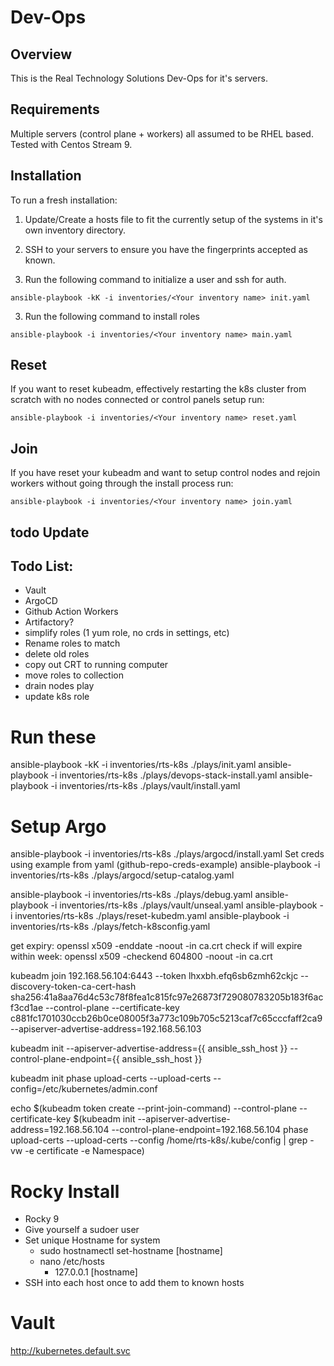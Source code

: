 # Dev-Ops

## Overview
This is the Real Technology Solutions Dev-Ops for it's servers.

## Requirements
Multiple servers (control plane + workers) all assumed to be RHEL based. Tested with Centos Stream 9.

## Installation
To run a fresh installation:

1. Update/Create a hosts file to fit the currently setup of the systems in it's own inventory directory.

2. SSH to your servers to ensure you have the fingerprints accepted as known.

2. Run the following command to initialize a user and ssh for auth.

``` shell
ansible-playbook -kK -i inventories/<Your inventory name> init.yaml
```

3. Run the following command to install roles

``` shell
ansible-playbook -i inventories/<Your inventory name> main.yaml
```

## Reset

If you want to reset kubeadm, effectively restarting the k8s cluster from scratch with no nodes connected or control panels setup run:

``` shell
ansible-playbook -i inventories/<Your inventory name> reset.yaml
```

## Join
If you have reset your kubeadm and want to setup control nodes and rejoin workers without going through the install process run:

``` shell
ansible-playbook -i inventories/<Your inventory name> join.yaml
```


## todo Update



## Todo List:

- Vault
- ArgoCD
- Github Action Workers
- Artifactory?
- simplify roles (1 yum role, no crds in settings, etc)
- Rename roles to match
- delete old roles
- copy out CRT to running computer
- move roles to collection
- drain nodes play
- update k8s role

# Run these

ansible-playbook -kK -i inventories/rts-k8s ./plays/init.yaml
ansible-playbook -i inventories/rts-k8s ./plays/devops-stack-install.yaml
ansible-playbook -i inventories/rts-k8s ./plays/vault/install.yaml

# Setup Argo
ansible-playbook -i inventories/rts-k8s ./plays/argocd/install.yaml
Set creds using example from yaml (github-repo-creds-example)
ansible-playbook -i inventories/rts-k8s ./plays/argocd/setup-catalog.yaml



ansible-playbook -i inventories/rts-k8s ./plays/debug.yaml
ansible-playbook -i inventories/rts-k8s ./plays/vault/unseal.yaml
ansible-playbook -i inventories/rts-k8s ./plays/reset-kubedm.yaml
ansible-playbook -i inventories/rts-k8s ./plays/fetch-k8sconfig.yaml

get expiry: openssl x509 -enddate -noout -in ca.crt
check if will expire within week: openssl x509 -checkend 604800 -noout -in ca.crt

kubeadm join 192.168.56.104:6443 --token lhxxbh.efq6sb6zmh62ckjc --discovery-token-ca-cert-hash sha256:41a8aa76d4c53c78f8fea1c815fc97e26873f729080783205b183f6acf3cd1ae --control-plane --certificate-key c881fc1701030ccb26b0ce08005f3a773c109b705c5213caf7c65cccfaff2ca9 --apiserver-advertise-address=192.168.56.103

kubeadm init --apiserver-advertise-address={{ ansible_ssh_host }} --control-plane-endpoint={{ ansible_ssh_host }}

kubeadm init phase upload-certs --upload-certs --config=/etc/kubernetes/admin.conf

echo $(kubeadm token create --print-join-command) --control-plane --certificate-key $(kubeadm init --apiserver-advertise-address=192.168.56.104 --control-plane-endpoint=192.168.56.104 phase upload-certs --upload-certs --config /home/rts-k8s/.kube/config | grep -vw -e certificate -e Namespace)


# Rocky Install

- Rocky 9
- Give yourself a sudoer user
- Set unique Hostname for system
    + sudo hostnamectl set-hostname [hostname]
    + nano /etc/hosts
        - 127.0.0.1 [hostname]
- SSH into each host once to add them to known hosts

# Vault

http://kubernetes.default.svc
